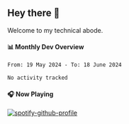 ## Hey there 👋

Welcome to my technical abode.

#### 📊 Monthly Dev Overview
<!--START_SECTION:waka-->

```txt
From: 19 May 2024 - To: 18 June 2024

No activity tracked
```

<!--END_SECTION:waka-->

#### 🎧 Now Playing

[![spotify-github-profile](https://spotify-github-profile.vercel.app/api/view?uid=james2mid&cover_image=true&theme=natemoo-re)](https://open.spotify.com/user/james2mid?si=2b3baf2b09cb499e)
